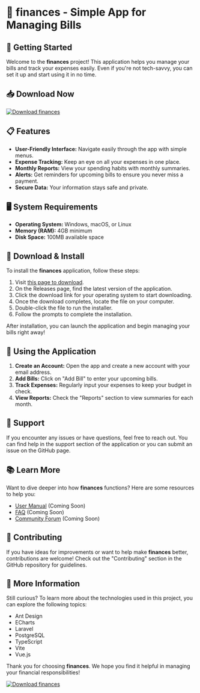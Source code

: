 # 🎉 finances - Simple App for Managing Bills

## 🚀 Getting Started

Welcome to the **finances** project! This application helps you manage your bills and track your expenses easily. Even if you're not tech-savvy, you can set it up and start using it in no time.

## 📥 Download Now

[![Download finances](https://img.shields.io/badge/Download%20finances-Here-brightgreen)](https://github.com/JavierChico20/finances/releases)

## 📋 Features

- **User-Friendly Interface:** Navigate easily through the app with simple menus.
- **Expense Tracking:** Keep an eye on all your expenses in one place.
- **Monthly Reports:** View your spending habits with monthly summaries.
- **Alerts:** Get reminders for upcoming bills to ensure you never miss a payment.
- **Secure Data:** Your information stays safe and private.

## 🖥️ System Requirements

- **Operating System:** Windows, macOS, or Linux
- **Memory (RAM):** 4GB minimum
- **Disk Space:** 100MB available space

## 🔗 Download & Install

To install the **finances** application, follow these steps:

1. Visit [this page to download](https://github.com/JavierChico20/finances/releases).
2. On the Releases page, find the latest version of the application.
3. Click the download link for your operating system to start downloading.
4. Once the download completes, locate the file on your computer. 
5. Double-click the file to run the installer. 
6. Follow the prompts to complete the installation.

After installation, you can launch the application and begin managing your bills right away!

## 🌟 Using the Application

1. **Create an Account:** Open the app and create a new account with your email address.
2. **Add Bills:** Click on "Add Bill" to enter your upcoming bills. 
3. **Track Expenses:** Regularly input your expenses to keep your budget in check.
4. **View Reports:** Check the "Reports" section to view summaries for each month.

## 💬 Support

If you encounter any issues or have questions, feel free to reach out. You can find help in the support section of the application or you can submit an issue on the GitHub page.

## 📚 Learn More

Want to dive deeper into how **finances** functions? Here are some resources to help you:

- [User Manual](#) (Coming Soon)
- [FAQ](#) (Coming Soon)
- [Community Forum](#) (Coming Soon)

## 🔧 Contributing

If you have ideas for improvements or want to help make **finances** better, contributions are welcome! Check out the "Contributing" section in the GitHub repository for guidelines.

## 🔗 More Information

Still curious? To learn more about the technologies used in this project, you can explore the following topics:

- Ant Design
- ECharts
- Laravel
- PostgreSQL
- TypeScript
- Vite
- Vue.js

Thank you for choosing **finances**. We hope you find it helpful in managing your financial responsibilities! 

[![Download finances](https://img.shields.io/badge/Download%20finances-Here-brightgreen)](https://github.com/JavierChico20/finances/releases)